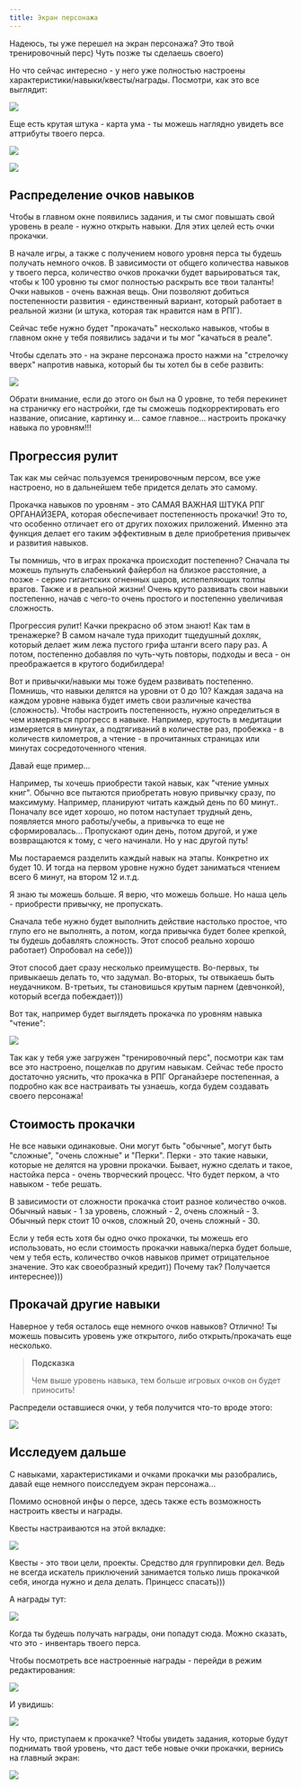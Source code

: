 ```yaml
---
title: Экран персонажа
---
```


Надеюсь, ты уже перешел на экран персонажа? Это твой тренировочный перс) Чуть позже ты сделаешь своего)

Но что сейчас интересно - у него уже полностью настроены характеристики/навыки/квесты/награды. Посмотри, как это все выглядит:

![](../../static/img/тренировочный_перс_экран_перса)

Еще есть крутая штука - карта ума - ты можешь наглядно увидеть все аттрибуты твоего перса.

![](../../static/img/тренировочный_перс_переход_на_карту_ума)

![](../../static/img/тренировочный_перс_карта_ума)

## Распределение очков навыков

Чтобы в главном окне появились задания, и ты смог повышать свой уровень в реале - нужно открыть навыки. Для этих целей есть очки прокачки.

В начале игры, а также с получением нового уровня перса ты будешь получать немного очков. В зависимости от общего количества навыков у твоего перса, количество очков прокачки будет варьироваться так, чтобы к 100 уровню ты смог полностью раскрыть все твои таланты! Очки навыков - очень важная вещь. Они позволяют добиться постепенности развития - единственный вариант, который работает в реальной жизни (и штука, которая так нравится нам в РПГ).

Сейчас тебе нужно будет "прокачать" несколько навыков, чтобы в главном окне у тебя появились задачи и ты мог "качаться в реале".

Чтобы сделать это - на экране персонажа просто нажми на "стрелочку вверх" напротив навыка, который бы ты хотел бы в себе развить:

![](../../static/img/тренировочный_перс_прокачать_навык)

Обрати внимание, если до этого он был на 0 уровне, то тебя перекинет на страничку его настройки, где ты сможешь подкорректировать его название, описание, картинку и... самое главное... настроить прокачку навыка по уровням!!!

## Прогрессия рулит

Так как мы сейчас пользуемся тренировочным персом, все уже настроено, но в дальнейшем тебе придется делать это самому.

Прокачка навыков по уровням - это САМАЯ ВАЖНАЯ ШТУКА РПГ ОРГАНАЙЗЕРА, которая обеспечивает постепенность прокачки! Это то, что особенно отличает его от других похожих приложений. Именно эта функция делает его таким эффективным в деле приобретения привычек и развития навыков.

Ты помнишь, что в играх прокачка происходит постепенно? Сначала ты можешь пульнуть слабенький файербол на близкое расстояние, а позже - серию гигантских огненных шаров, испепеляющих толпы врагов. Также и в реальной жизни! Очень круто развивать свои навыки постепенно, начав с чего-то очень простого и постепенно увеличивая сложность.

Прогрессия рулит! Качки прекрасно об этом знают! Как там в тренажерке? В самом начале туда приходит тщедушный дохляк, который делает жим лежа пустого грифа штанги всего пару раз. А потом, постепенно добавляя по чуть-чуть повторы, подходы и веса - он преображается в крутого бодибилдера!

Вот и привычки/навыки мы тоже будем развивать постепенно. Помнишь, что навыки делятся на уровни от 0 до 10? Каждая задача на каждом уровне навыка будет иметь свои различные качества (сложность). Чтобы настроить постепенность, нужно определиться в чем измеряться прогресс в навыке. Например, крутость в медитации измеряется в минутах, а подтягиваний в количестве раз, пробежка - в количеств километров, а чтение - в прочитанных страницах или минутах сосредоточенного чтения.

Давай еще пример...

Например, ты хочешь приобрести такой навык, как "чтение умных книг". Обычно все пытаются приобретать новую привычку сразу, по максимуму. Например, планируют читать каждый день по 60 минут.. Поначалу все идет хорошо, но потом наступает трудный день, появляется много работы/учебы, а привычка то еще не сформировалась... Пропускают один день, потом другой, и уже возвращаются к тому, с чего начинали. Но у нас другой путь!

Мы постараемся разделить каждый навык на этапы. Конкретно их будет 10. И тогда на первом уровне нужно будет заниматься чтением всего 6 минут, на втором 12 и.т.д.

Я знаю ты можешь больше. Я верю, что можешь больше. Но наша цель - приобрести привычку, не пропускать.

Сначала тебе нужно будет выполнить действие настолько простое, что глупо его не выполнять, а потом, когда привычка будет более крепкой, ты будешь добавлять сложность. Этот способ реально хорошо работает) Опробовал на себе)))

Этот способ дает сразу несколько преимуществ. Во-первых, ты привыкаешь делать то, что задумал. Во-вторых, ты отвыкаешь быть неудачником. В-третьих, ты становишься крутым парнем (девчонкой), который всегда побеждает)))

Вот так, например будет выглядеть прокачка по уровням навыка "чтение":

![](../../static/img/тренировочный_перс_навык_чтение)

Так как у тебя уже загружен "тренировочный перс", посмотри как там все это настроено, пощелкав по другим навыкам. Сейчас тебе просто достаточно уяснить, что прокачка в РПГ Органайзере постепенная, а подробно как все настраивать ты узнаешь, когда будем создавать своего персонажа!

## Стоимость прокачки

Не все навыки одинаковые. Они могут быть "обычные", могут быть "сложные", "очень сложные" и "Перки". Перки - это такие навыки, которые не делятся на уровни прокачки. Бывает, нужно сделать и такое, настойка перса - очень творческий процесс. Что будет перком, а что навыком - тебе решать.

В зависимости от сложности прокачка стоит разное количество очков. Обычный навык - 1 за уровень, сложный - 2, очень сложный - 3. Обычный перк стоит 10 очков, сложный 20, очень сложный - 30.

Если у тебя есть хотя бы одно очко прокачки, ты можешь его использовать, но если стоимость прокачки навыка/перка будет больше, чем у тебя есть, количество очков навыков примет отрицательное значение. Это как своеобразный кредит)) Почему так? Получается интереснее)))

## Прокачай другие навыки

Наверное у тебя осталось еще немного очков навыков? Отлично! Ты можешь повысить уровень уже открытого, либо открыть/прокачать еще несколько.

> **Подсказка**
>
> Чем выше уровень навыка, тем больше игровых очков он будет приносить!

Распредели оставшиеся очки, у тебя получится что-то вроде этого:

![](../../static/img/тренировочный_перс_навыки_прокачаны)

## Исследуем дальше

С навыками, характеристиками и очками прокачки мы разобрались, давай еще немного поисследуем экран персонажа...

Помимо основной инфы о персе, здесь также есть возможность настроить квесты и награды.

Квесты настраиваются на этой вкладке:

![](../../static/img/вкладка_квесты)

Квесты - это твои цели, проекты. Средство для группировки дел. Ведь не всегда искатель приключений занимается только лишь прокачкой себя, иногда нужно и дела делать. Принцесс спасать)))

А награды тут:

![](../../static/img/вкладка_награды)

Когда ты будешь получать награды, они попадут сюда. Можно сказать, что это - инвентарь твоего перса.

Чтобы посмотреть все настроенные награды - перейди в режим редактирования:

![](../../static/img/переход_в_режим_редактирования)

И увидишь:

![](../../static/img/тренировочный_перс_награды)

Ну что, приступаем к прокачке? Чтобы увидеть задания, которые будут поднимать твой уровень, что даст тебе новые очки прокачки, вернись на главный экран:

![](../../static/img/кнопка_назад)


